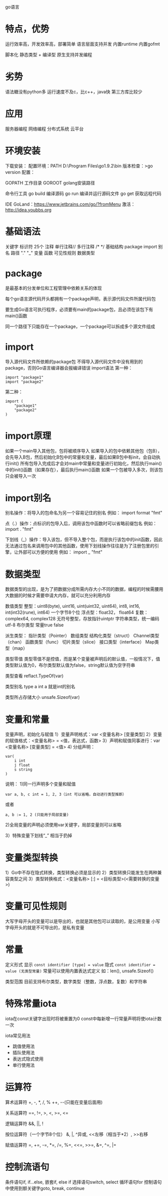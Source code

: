 go语言
# 特点，优势

运行效率高，开发效率高，部署简单
语言层面支持并发
内置runtime
内置gofmt

脚本化 
静态类型 + 编译型
原生支持并发编程

# 劣势

语法糖没有python多
运行速度不及c，比c++，java快
第三方库比较少

# 应用

服务器编程
网络编程
分布式系统
云平台


# 环境安装

下载安装：
配置环境：PATH D:\Program Files\go1.9.2\bin
版本检查：>go version
配置：

GOPATH 工作目录
GOROOT golang安装路径


命令行工具
go build 编译源码
go run 编译并运行源码文件
go get 获取远程代码

IDE
GoLand：https://www.jetbrains.com/go/?fromMenu
激活：http://idea.youbbs.org

# 基础语法

关键字
标识符 25个
注释 单行注释//  多行注释 /* */
基础结构
package
import
别名
路径
"."
"_"
变量 函数 可见性规则
数据类型

# package

是最基本的分发单位和工程管理中依赖关系的体现

每个go语言源代码开头都拥有一个package声明，表示源代码文件所属代码包

要生成Go语言可执行程序，必须要有main的package包，且必须在该包下有main()函数

同一个路径下只能存在一个package，一个package可以拆成多个源文件组成

# import

导入源代码文件所依赖的package包
不得导入源代码文件中没有用到的package，否则Go语言编译器会报编译错误
import语法
第一种：

    import "package1"
    import "package2"

第二种：

    import (
        "package1"
        "package2"
    )

# import原理

如果一个main导入其他包，包将被顺序导入
如果导入的包中依赖其他包（包B），会先导入B包，然后初始化B包中的常量和变量，最后如果B包中有init，会自动执行init()
所有包导入完成后才会对main中常量和变量进行初始化，然后执行main()中的init()函数（如果存在），最后执行main()函数
如果一个包被导入多次，则该包只会被导入一次
  

# import别名

别名操作：将导入的包命名为另一个容易记住的别名
例如： import format "fmt"

点（.）操作：点标识的包导入后，调用该包中函数时可以省略前缀包名
例如： import . "fmt"

下划线（_）操作：导入该包，但不导入整个包，而是执行该包中的init函数，因此无法通过包名来调用包中的其他函数，使用下划线操作往往是为了注册包里的引擎，让外部可以方便的使用
例如： import _ "fmt"


# 数据类型

数据类型的出现，是为了把数据分成所需内存大小不同的数据，编程的时候需腰用大数据的时候才需要申请大内存，就可以充分利用内存

数值类型
整型：uint8(byte), uint16, uint(uint32, uint64), int8, int16, int(int32(rune), int64) 一个字节8个位
浮点型：float32， float64
复数：complex64, complex128
无符号整型，存放指针uintptr
字符串类型，统一编码utf-8
布尔类型 常量true false

派生类型：
指针类型（Pointer）
数组类型
结构化类型（struct）
Channel类型（chan）
函数类型（func）
切片类型（slice）
接口类型（interface）
Map类型（map）

类型零值
类型零值不是控值，而是某个变量被声明后的默认值，一般情况下，值类型默认值为0，布尔类型默认值为false，string默认值为空字符串

类型查看
reflact.TypeOf(var)

类型别名
type a int
a 就是int的别名


类型所占存储大小
unsafe.Sizeof(var)


# 变量和常量

变量声明，初始化与赋值
1）变量声明格式：var <变量名称> [变量类型]
2）变量的赋值格式：<变量名称> = <值，表达式，函数>
3）声明和赋值同事进行：var <变量名称> [变量类型] = <值>
4) 分组声明：

    var(
        i int
        j float
        s string
    )

说明：
1)同一行声明多个变量和赋值

    var a, b, c int = 1, 2, 3（int 可以省略，自动进行类型推断） 

或者

    a, b := 1, 2 (只能用于局部变量)

2)全局变量的声明必须使用var关键字，局部变量则可以省略

3）特殊变量下划线“_” 相当于扔掉

# 变量类型转换

1）Go中不存在隐式转换，类型转换必须是显示的
2）类型转换只能发生在两种兼容类型之间
3）类型转换格式：<变量名称> [:] = <目标类型>(<需要转换的变量>)

# 变量可见性规则

大写字母开头的变量可以是导出的，也就是其他包可以读取的，是公用变量
小写字母开头的就是不可导出的，是私有变量

# 常量

定义形式
显示 `const identifier [type] = value`
隐式 `const identifier = value (无类型常量)`
常量可以使用内置表达式定义
如：len(), unsafe.Sizeof()

类型范围
目前支持布尔类型，数字类型（整数，浮点数，复数）和字符串

# 特殊常量iota

iota在const关键字出现时将被重置为0
const中每新增一行常量声明将使iota计数一次

iota常见用法
- 跳值使用法
- 插队使用法
- 表达式隐式使用
- 单行使用法

# 运算符

算术运算符
+, -, *, /, % ++, --(只能在变量后面用)

关系运算符
==, !=, >, <, >=, <=

逻辑运算符
&&, ||, !

按位运算符（一个字节8个位）
&, |, ^异或, <<左移（相当于*2）, >>右移

赋值运算符
=, +=, -=, *=, /=, %=, <<=, >>=, &=, ^=, |=

# 控制流语句

条件语句if, if...else, 嵌套if, else if
选择语句switch, select
循环语句for
控制语句中使用到额关键字goto, break, continue


